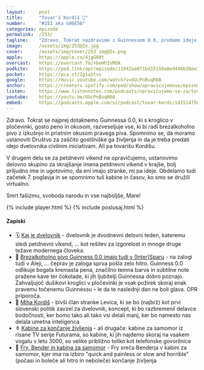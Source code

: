 ```yaml
---
layout: 	post
title:  	"Tovar'š Kordiš 🚩"
number: 	"#253 aka S06E50"
categories:	epizode
permalink:	/253/
tagline: 	"Zdravo. Tokrat nazdravimo z Guinnessom 0.0, predamo idejo dvelovnika tovarišu Kordišu, ustanovimo delovno skupino za petdnevni vikend, obiščemo 7. poglavje in se spomnimo tuš kabine!"
image:		/assets/img/253@2x.jpg
cover:		/assets/img/cover/253 img@2x.png
apple:		https://apple.co/4jgG08t
overcast:	https://overcast.fm/+beHhIoMdA
podkite:	https://pod.link/opr/episode/11942aa071bd15159a0ed446b38ee3b4
pocket:		https://pca.st/2g1a5tvs
google:		https://music.youtube.com/watch?v=UUcPnBuqR08
anchor:		https://creators.spotify.com/pod/show/opravicujemose/episodes/Tovar-Kordi-e30sdbc
listen:		https://www.listennotes.com/podcasts/opravičujemo-se-za/tovarš-kordiš-OCsmH_1DJQo/embed/
youtube:	https://youtu.be/UUcPnBuqR08
embed:		https://podcasts.apple.com/si/podcast/tovar-kordi/id1514750013?i=1000701508651
---
```


Zdravo. Tokrat se najprej dotaknemo Guinnessa 0.0, ki s kroglico v pločevinki, gosto peno in okusom, razveseljuje vse, ki bi radi brezalkoholno pivo z izkušnjo in pristnim okusom pravega piva. Spomnimo se, da moramo ustanoviti Društvo za zaščito gostilniške ga življenja in da je treba predati idejo dvelovnika civilnim iniciativam. Ali pa tovarišu Kordišu. 

V drugem delu se za petdnevni vikend ne opravičujemo, ustanovimo delovno skupino za skrajšanje imena petdnevni vikend v krajše, bolj priljudno ime in ugotovimo, da eni imajo stranke, mi pa ideje. Obdelamo tudi začetek 7. poglavja in se spomnimo tuš kabine in časov, ko smo se družili virtualno. 

Smrt fašizmu, svoboda narodu in vse najboljše, Mare! 

{% include player.html %}
{% include poslusaj.html %}

<!--break-->

#### Zapiski

- 🗓️ [Kaj je dvelovnik](https://opravicujemo.se/251/) - dvelovnik je dvodnevni delovni teden, kateremu sledi petdnevni vikend, ... kot rešitev za izgorelost in mnoge druge težave modernega človeka. 
- 🍺 [Brezalkoholno pivo Guinness 0.0 imajo tudi v (Inter)Sparu](https://www.spar.si/online/brezalkoholno-pivo-guinness-00-044l/p/659176) - na zalogi tudi v Aleji, ... čeprav je zaloga sprva pošla zelo hitro. Guinness 0.0 odlikuje bogata kremasta pena, značilno temna barva in subtilne note pražene kave ter čokolade, ki jih ljubitelji Guinnessa dobro poznajo. Zahvaljujoč dušikovi kroglici v pločevinki je vsak požirek skoraj enak pravemu točenemu Guinnessu – le da te naslednji dan ne boli glava. OPR priporoča. 
- 🔴 [Miha Kordiš](https://sl.wikipedia.org/wiki/Miha_Kordi%C5%A1) - bivši član stranke Levica, ki se bo (najbrž) kot prvi slovenski politik zavzel za dvelovnik, koncept, ki bo razbremenil delavce bodočnosti, ker bomo tako ali tako vsi delali manj, ker bo namesto nas delala umetna inteligenca 
- ⚱️ [Kabine za končanje življenja](https://futurama.fandom.com/wiki/Suicide_Booth) - ali drugače: kabine za samomor iz risane TV serije Futurama, so kabine, ki jih najdemo skoraj na vsakem vogalu v letu 3000, so velike približno toliko kot telefonske govorilnice 
- 🤖 [Fry, Bender in kabina za samomor](https://www.youtube.com/watch?v=EbmQxZkSswI) - Fry sreča Benderja v kabini za samomor, kjer ima na izbiro "quick and painless or slow and horrible" (počasi in boleče ali hitro in neboleče) končanje življenja 